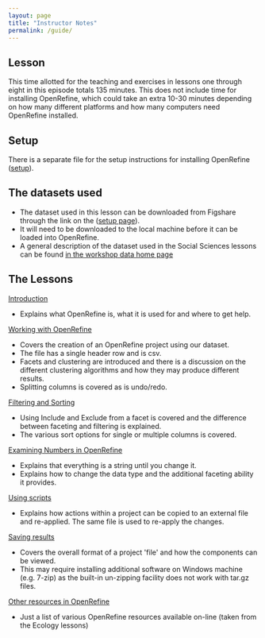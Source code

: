 ```yaml
---
layout: page
title: "Instructor Notes"
permalink: /guide/
---
```


## Lesson

This time allotted for the teaching and exercises in lessons one through eight in this episode totals 135 minutes. This does not include time for installing OpenRefine, which could take an extra 10-30 minutes depending on how many different platforms and how many computers need OpenRefine installed.

## Setup

There is a separate file for the setup instructions for installing OpenRefine
([setup](../setup.html)).

## The datasets used

- The dataset used in this lesson can be downloaded from Figshare through
 the link on the ([setup page](../setup/)).
- It will need to be downloaded to the local machine before it can be loaded into OpenRefine.
- A general description of the dataset used in the Social Sciences lessons can be found [in the workshop data home page](http://www.datacarpentry.org/socialsci-workshop/data/)

## The Lessons

[Introduction](../01-introduction/)

- Explains what OpenRefine is, what it is used for and where to get help.

[Working with OpenRefine](../02-working-with-openrefine/)

- Covers the creation of an OpenRefine project using our dataset.
- The file has a single header row and is csv.
- Facets and clustering are introduced and there is a discussion on the different clustering algorithms and how they may produce different results.
- Splitting columns is covered as is undo/redo.

[Filtering and Sorting](../03-filter-sort/)

- Using Include and Exclude from a facet is covered and the difference between faceting and filtering is explained.
- The various sort options for single or multiple columns is covered.

[Examining Numbers in OpenRefine](../04-numbers/)

- Explains that everything is a string until you change it.
- Explains how to change the data type and the additional faceting ability it provides.

[Using scripts](../05-scripts/)

- Explains how actions within a project can be copied to an external file and re-applied. The same file is used to re-apply the changes.

[Saving results](../06-saving/)

- Covers the overall format of a project 'file' and how the components can be viewed.
- This may require installing additional software on Windows machine (e.g. 7-zip) as the built-in un-zipping facility does not work with tar.gz files.

[Other resources in OpenRefine](../07-resources/)

- Just a list of various OpenRefine resources available on-line (taken from the Ecology lessons)
